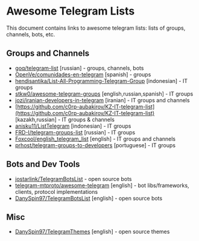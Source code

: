 # Awesome Telegram Lists
This document contains links to awesome telegram lists: lists of groups, channels, bots, etc.

## Groups and Channels
* [goq/telegram-list](https://github.com/goq/telegram-list) [russian] - groups, channels, bots
* [OpenVe/comunidades-en-telegram](https://github.com/OpenVE/comunidades-en-telegram) [spanish] - groups
* [hendisantika/List-All-Programming-Telegram-Group](https://github.com/hendisantika/List-All-Programming-Telegram-Group)  [indonesian] - IT groups
* [stkw0/awesome-telegram-groups](https://github.com/stkw0/awesome-telegram-groups) [english,russian,spanish] - IT groups
* [jozi/iranian-developers-in-telegram](https://github.com/jozi/iranian-developers-in-telegram) [iranian] - IT groups and channels
* [https://github.com/c0rp-aubakirov/KZ-IT-telegram-list](https://github.com/c0rp-aubakirov/KZ-IT-telegram-list) [kazakh,russian] - IT groups & channels
* [anisku11/ListTelegram](https://github.com/anisku11/ListTelegram) [indonesian] - IT groups
* [FRD-I/telegram-groups-list](https://github.com/FRD-I/telegram-groups-list) [russian] - IT groups
* [Foxcool/english_telegram_list](https://github.com/Foxcool/english_telegram_list) [english] - IT groups and channels
* [prhost/telegram-groups-to-developers](https://github.com/prhost/telegram-groups-to-developers) [portuguese] - IT groups

## Bots and Dev Tools

* [jostarlink/TelegramBotsList](https://github.com/jostarlink/TelegramBotsList) - open source bots
* [telegram-mtproto/awesome-telegram](https://github.com/telegram-mtproto/awesome-telegram) [english] - bot libs/frameworks, clients, protocol implementations
* [DanySpin97/TelegramBotsList](https://github.com/DanySpin97/TelegramBotsList) [english] - open source bots

## Misc

* [DanySpin97/TelegramThemes](https://github.com/DanySpin97/TelegramThemes) [english] - open source themes

